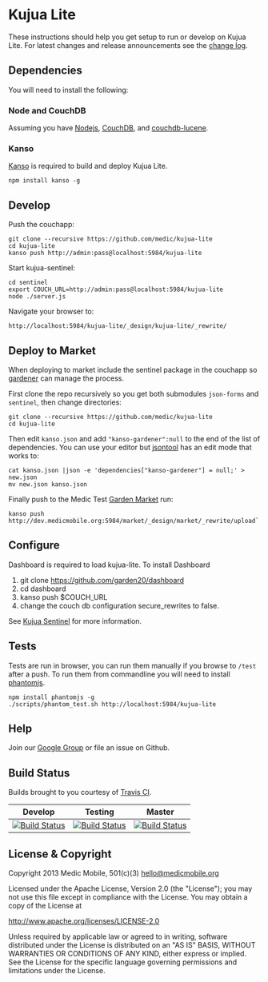 # Kujua Lite

These instructions should help you get setup to run or develop on Kujua Lite.
For latest changes and release announcements see the [change log](Changes.md).

## Dependencies

You will need to install the following:

### Node and CouchDB

Assuming you have [Nodejs](http://nodejs.org), [CouchDB](http://couchdb.apache.org), and [couchdb-lucene](https://github.com/rnewson/couchdb-lucene).

### Kanso

[Kanso](http://kan.so) is required to build and deploy Kujua Lite.

```
npm install kanso -g
```

## Develop

Push the couchapp:

```
git clone --recursive https://github.com/medic/kujua-lite
cd kujua-lite
kanso push http://admin:pass@localhost:5984/kujua-lite
```

Start kujua-sentinel:

```
cd sentinel
export COUCH_URL=http://admin:pass@localhost:5984/kujua-lite
node ./server.js
```

Navigate your browser to:

```
http://localhost:5984/kujua-lite/_design/kujua-lite/_rewrite/
```

## Deploy to Market

When deploying to market include the sentinel package in the couchapp so
[gardener](https://github.com/garden20/gardener) can manage the process.

First clone the repo recursively so you get both submodules `json-forms` and
`sentinel`, then change directories:

```
git clone --recursive https://github.com/medic/kujua-lite
cd kujua-lite
```

Then edit `kanso.json` and add `"kanso-gardener":null` to the end of the list of dependencies.  You can use your editor but
[jsontool](https://github.com/trentm/json) has an edit mode that works to:

```
cat kanso.json |json -e 'dependencies["kanso-gardener"] = null;' > new.json
mv new.json kanso.json
```

Finally push to the Medic Test [Garden
Market](https://github.com/garden20/garden-market) run:

```
kanso push http://dev.medicmobile.org:5984/market/_design/market/_rewrite/upload`
```

## Configure

Dashboard is required to load kujua-lite. To install Dashboard
1) git clone https://github.com/garden20/dashboard
2) cd dashboard
3) kanso push $COUCH_URL
4) change the couch db configuration secure_rewrites to false.


See [Kujua Sentinel](https://github.com/medic/kujua-sentinel) for more information.

## Tests

Tests are run in browser, you can run them manually if you browse to `/test`
after a push.  To run them from commandline you will need to install
[phantomjs](http://phantomjs.org/).

```
npm install phantomjs -g
./scripts/phantom_test.sh http://localhost:5984/kujua-lite
```

## Help

Join our [Google Group](https://groups.google.com/forum/#!forum/medic-developers) or file an issue on Github.

## Build Status

Builds brought to you courtesy of [Travis CI](https://travis-ci.org/medic/kujua-lite).

Develop      | Testing       | Master
------------ | ------------- | ------------
[![Build Status](https://travis-ci.org/medic/kujua-lite.png?branch=develop)](https://travis-ci.org/medic/kujua-lite/branches) | [![Build Status](https://travis-ci.org/medic/kujua-lite.png?branch=testing)](https://travis-ci.org/medic/kujua-lite/branches) | [![Build Status](https://travis-ci.org/medic/kujua-lite.png?branch=master)](https://travis-ci.org/medic/kujua-lite/branches)


## License & Copyright

Copyright 2013 Medic Mobile, 501(c)(3)  <hello@medicmobile.org>

Licensed under the Apache License, Version 2.0 (the "License");
you may not use this file except in compliance with the License.
You may obtain a copy of the License at

   http://www.apache.org/licenses/LICENSE-2.0

Unless required by applicable law or agreed to in writing, software
distributed under the License is distributed on an "AS IS" BASIS,
WITHOUT WARRANTIES OR CONDITIONS OF ANY KIND, either express or implied.
See the License for the specific language governing permissions and
limitations under the License.
